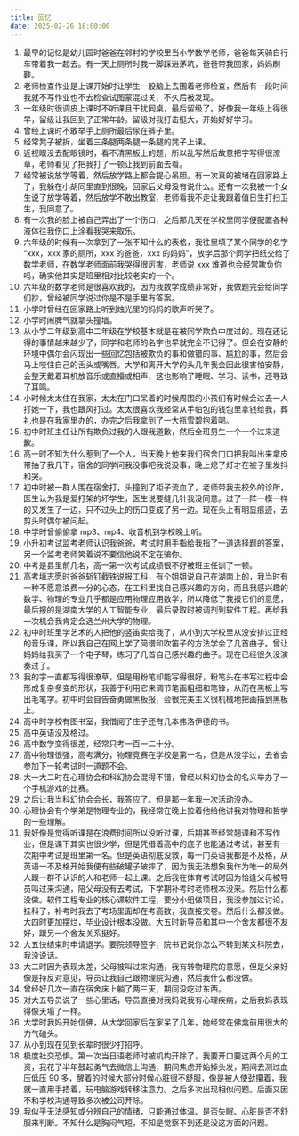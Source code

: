 ```yaml
---
title: 回忆
date: 2025-02-26 18:00:00
---
```

1. 最早的记忆是幼儿园时爸爸在邻村的学校里当小学数学老师，爸爸每天骑自行车带着我一起去。有一天上厕所时我一脚踩进茅坑，爸爸带我回家，妈妈刷鞋。
2. 老师检查作业是上课开始时让学生一股脑上去围着老师检查，然后有一段时间我就不写作业也不去检查试图蒙混过关，不久后被发现。
3. 一年级时很调皮上课时不听课且干扰同桌，最后留级了。好像我一年级上得很早，留级让我回到了正常年龄。留级对我打击挺大，开始好好学习。
4. 曾经上课时不敢举手上厕所最后尿在裤子里。
5. 经常凳子被拆，坐着三条腿两条腿一条腿的凳子上课。
6. 近视眼没去配眼镜时，看不清黑板上的题，所以乱写然后故意把字写得很潦草，老师看见了把我打了一顿让我到前面去看。
7. 经常被说放学等着，然后放学路上都会提心吊胆。有一次真的被堵在回家路上了，我躲在小胡同里直到很晚，回家后父母没有说什么。还有一次我被一个女生说了放学等着，然后放学不敢出教室，老师看我不走让我跟着值日生打扫卫生，我同意了。
8. 有一次我的脸上被自己弄出了一个伤口，之后那几天在学校里同学便配置各种液体往我伤口上涂看我哭来取乐。
9. 六年级的时候有一次拿到了一张不知什么的表格，我往里填了某个同学的名字 “xxx，xxx 家的厕所，xxx 的爸爸，xxx 的妈妈”，放学后那个同学把纸交给了数学老师，在数学老师面前我哭得很厉害，老师说 xxx 难道也会经常欺负你吗，确实他其实是班里相对比较老实的一个。
10. 六年级的数学老师是很喜欢我的，因为我数学成绩非常好，我做题完会给同学们抄，曾经被同学说过你是不是手里有答案。
11. 小学时曾经在回家路上听到烛光里的妈妈的歌声听哭了。
12. 小学时闹脾气就拿头撞墙。
13. 从小学二年级到高中二年级在学校基本就是在被同学欺负中度过的。现在还记得的事情越来越少了，同学和老师的名字也早就完全不记得了。但会在安静的环境中偶尔会闪现出一些回忆包括被欺负的事和做错的事、尴尬的事，然后会马上咬住自己的舌头或嘴唇。大学和离开大学的头几年我会因此很害怕安静，会整天戴着耳机放音乐或直播或相声，这也影响了睡眠、学习、读书，还导致了耳鸣。
14. 小时候太太住在我家，太太在门口呆着的时候周围的小孩们有时候会过去一人打她一下，我也跟风打过。太太很喜欢我经常从手帕包的钱包里拿钱给我，葬礼也是在我家里办的，办完之后我拿到了一大瓶雪碧抱着喝。
15. 初中时班主任让所有欺负过我的人跟我道歉，然后全班男生一个一个过来道歉。
16. 高一时不知为什么惹到了一个人，当天晚上他来我们宿舍门口把我叫出来拿皮带抽了我几下，宿舍的同学问我没事吧我说没事，晚上熄了灯才在被子里发抖和哭。
17. 初中时被一群人围在宿舍打，头撞到了柜子流血了，老师带我去校外的诊所，医生认为我是爱打架的坏学生，医生说要缝几针我没同意。过了一阵一模一样的又发生了一边，只不过头上的伤口变成了另一边。现在头上有明显痕迹，去剪头时偶尔被问起。
18. 中学时曾偷偷拿 mp3、mp4、收音机到学校晚上听。
19. 小升初考试监考老师认识我爸爸，考试时用手指给我指了一道选择题的答案，另一个监考老师笑着说不要信他说不定在骗你。
20. 中考是县里前几名，高一第一次考试成绩很不好被班主任训了一顿。
21. 高考填志愿时爸爸斩钉截铁说报工科，有个姐姐说自己在湖南上的，我当时有一种不愿意浪费一分的心态，在工科里找自己感兴趣的方向，而且我感兴趣的数学、物理的专业几乎都是应用物理应用数学，所以降低了我报它们的意愿，最后报的是湖南大学的人工智能专业，最后录取时被调剂到软件工程。再给我一次机会我肯定会选兰州大学的物理。
22. 初中时班里学艺术的人把他的竖笛卖给我了，从小到大学校里从没安排过正经的音乐课，所以我自己在网上学了简谱和吹笛子的方法学会了几首曲子。曾让妈妈给我买了一个电子琴，练习了几首自己感兴趣的曲子。现在已经很久没演奏过了。
23. 我的字一直都写得很潦草，但是用粉笔却能写得很好，粉笔头在书写过程中会形成复杂多变的形状，我善于利用它来调节笔画粗细和笔锋，从而在黑板上写出毛笔字。初中时会自告奋勇做黑板报，会很完美主义很机械地把画描到黑板上。
24. 高中时学校有图书室，我借阅了庄子还有几本弗洛伊德的书。
25. 高中英语没及格过。
26. 高中数学变得很差，经常只考一百一二十分。
27. 高中物理很强，高考满分，物理竞赛在学校是第一名，但是从没学过，去省会参加下一轮考试时一道题不会。
28. 大一大二时在心理协会和科幻协会混得不错，曾经以科幻协会的名义举办了一个手机游戏的比赛。
29. 之后让我当科幻协会会长，我答应了。但是那一年我一次活动没办。
30. 心理协会有个学弟是物理专业的，我经常在晚上拉着他给他讲我对物理和哲学的一些理解。
31. 我好像是觉得听课是在浪费时间所以没听过课，后期甚至经常翘课和不写作业，但是课下其实也很少学，但是凭借着高中的底子也能通过考试，甚至有一次期中考试是班里第一名。但是英语彻底没救，每一门英语我都是不及格，从英语一不及格开始我便有些破罐子破摔了，因为我无法想象我作为唯一的局外人跟一群不认识的人和老师一起上课。之后我在体育考试时因为恰逢父母被导员叫过来沟通，陪父母没有去考试，下学期补考时老师根本没来。然后什么都没做。软件工程专业的核心课软件工程，要分小组做项目，我没参加过讨论，挂科了，补考时我去了考场里面却在考高数，我直接交卷。然后什么都没做。大四时更加摆烂，毕业设计根本没做。大五时新导员和其中一个舍友都很不友好，跟另一个舍友关系挺好。
32. 大五快结束时申请退学。要院领导签字，院书记说你怎么不转到某文科院去，我没说话。
33. 大二时因为表现太差，父母被叫过来沟通，我有转物理院的意愿，但是父亲好像是持反对意见，导员让我自己跟物理院沟通，然后我什么都没做。
34. 曾经好几次一直在宿舍床上躺了两三天，期间没吃过东西。
35. 对大五导员说了一些心里话，导员直接对我妈说我有心理疾病，之后我妈表现得像天塌了一样。
36. 大学时我妈开始信佛，从大学回家后在家呆了几年，她经常在佛龛前用很大的力气磕头。
37. 从小到现在见到长辈时很少打招呼。
38. 极度社交恐惧。第一次当日语老师时被机构开除了，我要开口要这两个月的工资，我花了半年鼓起勇气去微信上沟通，期间焦虑开始掉头发，期间去测过血压低压 90 多，醒着的时候大部分时候心脏很不舒服，像是被人使劲攥着，我就一直用手捂着，玩电脑游戏转移注意力。之后多次出现相似问题。后面又因不和学校沟通导致多次被公司开除。
39. 我似乎无法感知或分辨自己的情绪，只能通过体温、是否失眠、心脏是否不舒服来判断。不知什么是胸闷气短，不知是觉察不到还是没这方面的问题。
